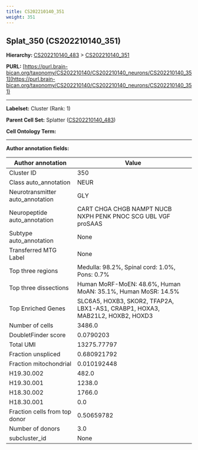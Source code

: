 ```yaml
---
title: CS202210140_351
weight: 351
---
```

## Splat_350 (CS202210140_351)
<b>Hierarchy: </b>
[CS202210140_483](../CS202210140_483) >
[CS202210140_351](../CS202210140_351)

**PURL:** [https://purl.brain-bican.org/taxonomy/CS202210140/CS202210140_neurons/CS202210140_351](https://purl.brain-bican.org/taxonomy/CS202210140/CS202210140_neurons/CS202210140_351)

---


**Labelset:** Cluster (Rank: 1)

**Parent Cell Set:** Splatter ([CS202210140_483](../CS202210140_483))



**Cell Ontology Term:** 

[MARKER GENES.]: #


---

[TRANSFERRED ANNOTATIONS.]: #


[AUTHOR ANNOTATION FIELDS.]: #


**Author annotation fields:**

| Author annotation | Value |
|-------------------|-------|
|Cluster ID|350|
|Class auto_annotation|NEUR|
|Neurotransmitter auto_annotation|GLY|
|Neuropeptide auto_annotation|CART CHGA CHGB NAMPT NUCB NXPH PENK PNOC SCG UBL VGF proSAAS|
|Subtype auto_annotation|None|
|Transferred MTG Label|None|
|Top three regions|Medulla: 98.2%, Spinal cord: 1.0%, Pons: 0.7%|
|Top three dissections|Human MoRF-MoEN: 48.6%, Human MoAN: 35.1%, Human MoSR: 14.5%|
|Top Enriched Genes|SLC6A5, HOXB3, SKOR2, TFAP2A, LBX1-AS1, CRABP1, HOXA3, MAB21L2, HOXB2, HOXD3|
|Number of cells|3486.0|
|DoubletFinder score|0.0790203|
|Total UMI|13275.77797|
|Fraction unspliced|0.680921792|
|Fraction mitochondrial|0.010192448|
|H19.30.002|482.0|
|H19.30.001|1238.0|
|H18.30.002|1766.0|
|H18.30.001|0.0|
|Fraction cells from top donor|0.50659782|
|Number of donors|3.0|
|subcluster_id|None|

